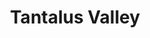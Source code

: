 ---
layout: product
product_id: 1419071094846
id: 1419071094846
title: Tantalus Valley
body_html: >-
  <p>Taken in the Tantalus Valley mountain range in the summer of 2015.</p>

  <p>A co-worker and I ended up going camping up a forestry road in the mountains adjacent to the Tantalus Valley mountain range on a beautiful summer day. The night was full of long conversations, stargazing and gin and juice; the perfect recipe for a great night.</p>

  <p> </p>
vendor: Connell McCarthy
product_type: Posters, Prints, & Visual Artwork
created_at: 2018-08-22T19:56:08-04:00
handle: tantalus-valley
updated_at: 2022-03-31T15:43:24-04:00
published_at: 2018-08-22T19:38:24-04:00
template_suffix: ""
status: active
published_scope: global
tags: Batch 01, mountain, mountains, Print, sunset
admin_graphql_api_id: gid://shopify/Product/1419071094846
variants:
  - id: 39577230114878
    product_id: 1419071094846
    title: 8x10” / Full Colour
    price: "35.00"
    sku: CM-PP-B1-15-XXS-FC
    position: 1
    inventory_policy: continue
    compare_at_price: null
    fulfillment_service: manual
    inventory_management: shopify
    option1: 8x10”
    option2: Full Colour
    option3: null
    created_at: 2021-09-01T15:14:41-04:00
    updated_at: 2022-02-07T16:16:01-05:00
    taxable: true
    barcode: ""
    grams: 208
    image_id: 6198879486014
    weight: 0.208
    weight_unit: kg
    inventory_item_id: 41671670759486
    inventory_quantity: 100
    old_inventory_quantity: 100
    requires_shipping: true
    admin_graphql_api_id: gid://shopify/ProductVariant/39577230114878
  - id: 39577230147646
    product_id: 1419071094846
    title: 8x10” / Black & White
    price: "35.00"
    sku: CM-PP-B1-15-XXS-BW
    position: 2
    inventory_policy: continue
    compare_at_price: null
    fulfillment_service: manual
    inventory_management: shopify
    option1: 8x10”
    option2: Black & White
    option3: null
    created_at: 2021-09-01T15:14:41-04:00
    updated_at: 2022-02-07T16:16:08-05:00
    taxable: true
    barcode: ""
    grams: 208
    image_id: 6198879453246
    weight: 0.208
    weight_unit: kg
    inventory_item_id: 41671670792254
    inventory_quantity: 100
    old_inventory_quantity: 100
    requires_shipping: true
    admin_graphql_api_id: gid://shopify/ProductVariant/39577230147646
  - id: 39577230180414
    product_id: 1419071094846
    title: 8.5x11” / Full Colour
    price: "35.00"
    sku: CM-PP-B1-15-XS-FC
    position: 3
    inventory_policy: continue
    compare_at_price: null
    fulfillment_service: manual
    inventory_management: shopify
    option1: 8.5x11”
    option2: Full Colour
    option3: null
    created_at: 2021-09-01T15:14:41-04:00
    updated_at: 2022-02-07T16:16:05-05:00
    taxable: true
    barcode: ""
    grams: 208
    image_id: 6198879486014
    weight: 0.208
    weight_unit: kg
    inventory_item_id: 41671670825022
    inventory_quantity: 100
    old_inventory_quantity: 100
    requires_shipping: true
    admin_graphql_api_id: gid://shopify/ProductVariant/39577230180414
  - id: 39577230213182
    product_id: 1419071094846
    title: 8.5x11” / Black & White
    price: "35.00"
    sku: CM-PP-B1-15-XS-BW
    position: 4
    inventory_policy: continue
    compare_at_price: null
    fulfillment_service: manual
    inventory_management: shopify
    option1: 8.5x11”
    option2: Black & White
    option3: null
    created_at: 2021-09-01T15:14:41-04:00
    updated_at: 2022-02-07T16:16:05-05:00
    taxable: true
    barcode: ""
    grams: 208
    image_id: 6198879453246
    weight: 0.208
    weight_unit: kg
    inventory_item_id: 41671670857790
    inventory_quantity: 100
    old_inventory_quantity: 100
    requires_shipping: true
    admin_graphql_api_id: gid://shopify/ProductVariant/39577230213182
  - id: 39577230245950
    product_id: 1419071094846
    title: 13x19” / Full Colour
    price: "40.00"
    sku: CM-PP-B1-15-S-FC
    position: 5
    inventory_policy: continue
    compare_at_price: null
    fulfillment_service: manual
    inventory_management: shopify
    option1: 13x19”
    option2: Full Colour
    option3: null
    created_at: 2021-09-01T15:14:41-04:00
    updated_at: 2022-02-07T16:16:05-05:00
    taxable: true
    barcode: ""
    grams: 208
    image_id: 6198879486014
    weight: 0.208
    weight_unit: kg
    inventory_item_id: 41671670890558
    inventory_quantity: 100
    old_inventory_quantity: 100
    requires_shipping: true
    admin_graphql_api_id: gid://shopify/ProductVariant/39577230245950
  - id: 39577230278718
    product_id: 1419071094846
    title: 13x19” / Black & White
    price: "40.00"
    sku: CM-PP-B1-15-S-BW
    position: 6
    inventory_policy: continue
    compare_at_price: null
    fulfillment_service: manual
    inventory_management: shopify
    option1: 13x19”
    option2: Black & White
    option3: null
    created_at: 2021-09-01T15:14:41-04:00
    updated_at: 2022-02-07T16:16:06-05:00
    taxable: true
    barcode: ""
    grams: 208
    image_id: 6198879453246
    weight: 0.208
    weight_unit: kg
    inventory_item_id: 41671670923326
    inventory_quantity: 100
    old_inventory_quantity: 100
    requires_shipping: true
    admin_graphql_api_id: gid://shopify/ProductVariant/39577230278718
  - id: 39577230311486
    product_id: 1419071094846
    title: 16x20” / Full Colour
    price: "50.00"
    sku: CM-PP-B1-15-M-FC
    position: 7
    inventory_policy: continue
    compare_at_price: null
    fulfillment_service: manual
    inventory_management: shopify
    option1: 16x20”
    option2: Full Colour
    option3: null
    created_at: 2021-09-01T15:14:41-04:00
    updated_at: 2022-02-07T16:16:05-05:00
    taxable: true
    barcode: ""
    grams: 208
    image_id: 6198879486014
    weight: 0.208
    weight_unit: kg
    inventory_item_id: 41671670956094
    inventory_quantity: 100
    old_inventory_quantity: 100
    requires_shipping: true
    admin_graphql_api_id: gid://shopify/ProductVariant/39577230311486
  - id: 39577230344254
    product_id: 1419071094846
    title: 16x20” / Black & White
    price: "50.00"
    sku: CM-PP-B1-15-M-BW
    position: 8
    inventory_policy: continue
    compare_at_price: null
    fulfillment_service: manual
    inventory_management: shopify
    option1: 16x20”
    option2: Black & White
    option3: null
    created_at: 2021-09-01T15:14:41-04:00
    updated_at: 2022-02-07T16:16:11-05:00
    taxable: true
    barcode: ""
    grams: 208
    image_id: 6198879453246
    weight: 0.208
    weight_unit: kg
    inventory_item_id: 41671670988862
    inventory_quantity: 100
    old_inventory_quantity: 100
    requires_shipping: true
    admin_graphql_api_id: gid://shopify/ProductVariant/39577230344254
  - id: 39577230377022
    product_id: 1419071094846
    title: 20x24” / Full Colour
    price: "60.00"
    sku: CM-PP-B1-15-L-FC
    position: 9
    inventory_policy: continue
    compare_at_price: null
    fulfillment_service: manual
    inventory_management: shopify
    option1: 20x24”
    option2: Full Colour
    option3: null
    created_at: 2021-09-01T15:14:41-04:00
    updated_at: 2022-02-07T16:16:10-05:00
    taxable: true
    barcode: ""
    grams: 208
    image_id: 6198879486014
    weight: 0.208
    weight_unit: kg
    inventory_item_id: 41671671021630
    inventory_quantity: 100
    old_inventory_quantity: 100
    requires_shipping: true
    admin_graphql_api_id: gid://shopify/ProductVariant/39577230377022
  - id: 39577230409790
    product_id: 1419071094846
    title: 20x24” / Black & White
    price: "60.00"
    sku: CM-PP-B1-15-L-BW
    position: 10
    inventory_policy: continue
    compare_at_price: null
    fulfillment_service: manual
    inventory_management: shopify
    option1: 20x24”
    option2: Black & White
    option3: null
    created_at: 2021-09-01T15:14:41-04:00
    updated_at: 2022-02-07T16:16:11-05:00
    taxable: true
    barcode: ""
    grams: 208
    image_id: 6198879453246
    weight: 0.208
    weight_unit: kg
    inventory_item_id: 41671671054398
    inventory_quantity: 100
    old_inventory_quantity: 100
    requires_shipping: true
    admin_graphql_api_id: gid://shopify/ProductVariant/39577230409790
  - id: 39577230442558
    product_id: 1419071094846
    title: 20x30” / Full Colour
    price: "70.00"
    sku: CM-PP-B1-15-XL-FC
    position: 11
    inventory_policy: continue
    compare_at_price: null
    fulfillment_service: manual
    inventory_management: shopify
    option1: 20x30”
    option2: Full Colour
    option3: null
    created_at: 2021-09-01T15:14:41-04:00
    updated_at: 2022-02-07T16:16:11-05:00
    taxable: true
    barcode: ""
    grams: 208
    image_id: 6198879486014
    weight: 0.208
    weight_unit: kg
    inventory_item_id: 41671671087166
    inventory_quantity: 100
    old_inventory_quantity: 100
    requires_shipping: true
    admin_graphql_api_id: gid://shopify/ProductVariant/39577230442558
  - id: 39577230475326
    product_id: 1419071094846
    title: 20x30” / Black & White
    price: "70.00"
    sku: CM-PP-B1-15-XL-BW
    position: 12
    inventory_policy: continue
    compare_at_price: null
    fulfillment_service: manual
    inventory_management: shopify
    option1: 20x30”
    option2: Black & White
    option3: null
    created_at: 2021-09-01T15:14:41-04:00
    updated_at: 2022-02-07T16:16:11-05:00
    taxable: true
    barcode: ""
    grams: 208
    image_id: 6198879453246
    weight: 0.208
    weight_unit: kg
    inventory_item_id: 41671671119934
    inventory_quantity: 100
    old_inventory_quantity: 100
    requires_shipping: true
    admin_graphql_api_id: gid://shopify/ProductVariant/39577230475326
  - id: 39577230508094
    product_id: 1419071094846
    title: 24x36” / Full Colour
    price: "90.00"
    sku: CM-PP-B1-15-XXL-FC
    position: 13
    inventory_policy: continue
    compare_at_price: null
    fulfillment_service: manual
    inventory_management: shopify
    option1: 24x36”
    option2: Full Colour
    option3: null
    created_at: 2021-09-01T15:14:41-04:00
    updated_at: 2022-02-07T16:16:12-05:00
    taxable: true
    barcode: ""
    grams: 208
    image_id: 6198879486014
    weight: 0.208
    weight_unit: kg
    inventory_item_id: 41671671152702
    inventory_quantity: 100
    old_inventory_quantity: 100
    requires_shipping: true
    admin_graphql_api_id: gid://shopify/ProductVariant/39577230508094
  - id: 39577230540862
    product_id: 1419071094846
    title: 24x36” / Black & White
    price: "90.00"
    sku: CM-PP-B1-15-XXL-BW
    position: 14
    inventory_policy: continue
    compare_at_price: null
    fulfillment_service: manual
    inventory_management: shopify
    option1: 24x36”
    option2: Black & White
    option3: null
    created_at: 2021-09-01T15:14:41-04:00
    updated_at: 2022-02-07T16:16:16-05:00
    taxable: true
    barcode: ""
    grams: 208
    image_id: 6198879453246
    weight: 0.208
    weight_unit: kg
    inventory_item_id: 41671671185470
    inventory_quantity: 100
    old_inventory_quantity: 100
    requires_shipping: true
    admin_graphql_api_id: gid://shopify/ProductVariant/39577230540862
  - id: 39577230573630
    product_id: 1419071094846
    title: 30x40” / Full Colour
    price: "100.00"
    sku: CM-PP-B1-15-XXXL-FC
    position: 15
    inventory_policy: continue
    compare_at_price: null
    fulfillment_service: manual
    inventory_management: shopify
    option1: 30x40”
    option2: Full Colour
    option3: null
    created_at: 2021-09-01T15:14:41-04:00
    updated_at: 2022-02-07T16:16:15-05:00
    taxable: true
    barcode: ""
    grams: 208
    image_id: 6198879486014
    weight: 0.208
    weight_unit: kg
    inventory_item_id: 41671671218238
    inventory_quantity: 100
    old_inventory_quantity: 100
    requires_shipping: true
    admin_graphql_api_id: gid://shopify/ProductVariant/39577230573630
  - id: 39577230606398
    product_id: 1419071094846
    title: 30x40” / Black & White
    price: "100.00"
    sku: CM-PP-B1-15-XXXL-BW
    position: 16
    inventory_policy: continue
    compare_at_price: null
    fulfillment_service: manual
    inventory_management: shopify
    option1: 30x40”
    option2: Black & White
    option3: null
    created_at: 2021-09-01T15:14:41-04:00
    updated_at: 2022-02-07T16:16:15-05:00
    taxable: true
    barcode: ""
    grams: 208
    image_id: 6198879453246
    weight: 0.208
    weight_unit: kg
    inventory_item_id: 41671671251006
    inventory_quantity: 100
    old_inventory_quantity: 100
    requires_shipping: true
    admin_graphql_api_id: gid://shopify/ProductVariant/39577230606398
options:
  - id: 1948210921534
    product_id: 1419071094846
    name: Size
    position: 1
    values:
      - 8x10”
      - 8.5x11”
      - 13x19”
      - 16x20”
      - 20x24”
      - 20x30”
      - 24x36”
      - 30x40”
  - id: 8590055440446
    product_id: 1419071094846
    name: Color
    position: 2
    values:
      - Full Colour
      - Black & White
images:
  - id: 6198879486014
    product_id: 1419071094846
    position: 1
    created_at: 2019-03-04T19:57:21-05:00
    updated_at: 2019-10-20T18:44:16-04:00
    alt: null
    width: 1000
    height: 1500
    src: https://cdn.shopify.com/s/files/1/1624/2355/products/CM---Tantalus-Valley-_Product-Mockup-2019.jpg?v=1571611456
    variant_ids:
      - 39577230114878
      - 39577230180414
      - 39577230245950
      - 39577230311486
      - 39577230377022
      - 39577230442558
      - 39577230508094
      - 39577230573630
    admin_graphql_api_id: gid://shopify/ProductImage/6198879486014
  - id: 6198879453246
    product_id: 1419071094846
    position: 2
    created_at: 2019-03-04T19:57:20-05:00
    updated_at: 2019-10-20T18:44:16-04:00
    alt: null
    width: 1000
    height: 1500
    src: https://cdn.shopify.com/s/files/1/1624/2355/products/CM---Tantalus-Valley-_Product-Mockup-2019_-B_W.jpg?v=1571611456
    variant_ids:
      - 39577230147646
      - 39577230213182
      - 39577230278718
      - 39577230344254
      - 39577230409790
      - 39577230475326
      - 39577230540862
      - 39577230606398
    admin_graphql_api_id: gid://shopify/ProductImage/6198879453246
  - id: 28230363971646
    product_id: 1419071094846
    position: 3
    created_at: 2021-05-04T21:03:46-04:00
    updated_at: 2021-05-04T21:03:46-04:00
    alt: null
    width: 2000
    height: 1800
    src: https://cdn.shopify.com/s/files/1/1624/2355/products/PAR_02_0001_75045f1c-e62b-455e-87d4-46938dfc72d1.png?v=1620176626
    variant_ids: []
    admin_graphql_api_id: gid://shopify/ProductImage/28230363971646
image:
  id: 6198879486014
  product_id: 1419071094846
  position: 1
  created_at: 2019-03-04T19:57:21-05:00
  updated_at: 2019-10-20T18:44:16-04:00
  alt: null
  width: 1000
  height: 1500
  src: https://cdn.shopify.com/s/files/1/1624/2355/products/CM---Tantalus-Valley-_Product-Mockup-2019.jpg?v=1571611456
  variant_ids:
    - 39577230114878
    - 39577230180414
    - 39577230245950
    - 39577230311486
    - 39577230377022
    - 39577230442558
    - 39577230508094
    - 39577230573630
  admin_graphql_api_id: gid://shopify/ProductImage/6198879486014

---